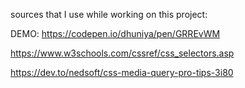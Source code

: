 sources that I use while working on this project:

DEMO: https://codepen.io/dhuniya/pen/GRREvWM

https://www.w3schools.com/cssref/css_selectors.asp

https://dev.to/nedsoft/css-media-query-pro-tips-3i80
